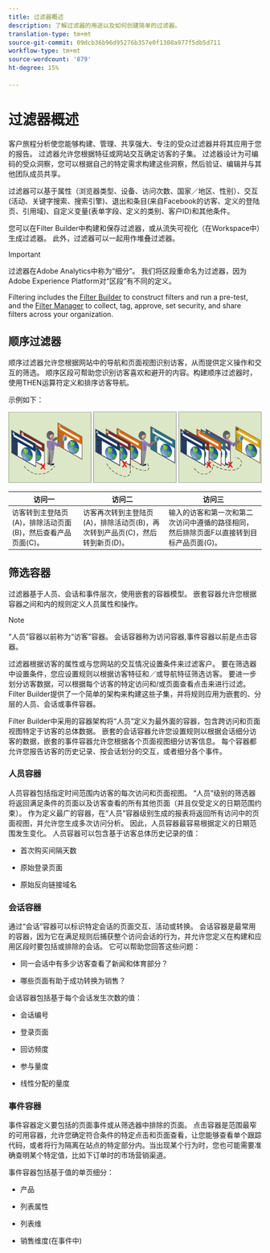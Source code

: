 ```yaml
---
title: 过滤器概述
description: 了解过滤器的用途以及如何创建简单的过滤器。
translation-type: tm+mt
source-git-commit: 09dcb36b96d95276b357e0f1308a977f5db5d711
workflow-type: tm+mt
source-wordcount: '879'
ht-degree: 15%

---
```



# 过滤器概述

客户旅程分析使您能够构建、管理、共享强大、专注的受众过滤器并将其应用于您的报告。 过滤器允许您根据特征或网站交互确定访客的子集。 过滤器设计为可编码的受众洞察，您可以根据自己的特定需求构建这些洞察，然后验证、编辑并与其他团队成员共享。

过滤器可以基于属性（浏览器类型、设备、访问次数、国家／地区、性别）、交互(活动、关键字搜索、搜索引擎)、退出和条目(来自Facebook的访客、定义的登陆页、引用域)、自定义变量(表单字段、定义的类别、客户ID)和其他条件。

您可以在Filter Builder中构建和保存过滤器，或从流失可视化（在Workspace中）生成过滤器。 此外，过滤器可以一起用作堆叠过滤器。

>[!IMPORTANT]
>过滤器在Adobe Analytics中称为“细分”。 我们将区段重命名为过滤器，因为Adobe Experience Platform对“区段”有不同的定义。

Filtering includes the [Filter Builder](/help/components/filters/create-filters.md) to construct filters and run a pre-test, and the [Filter Manager](/help/components/filters/manage-filters.md) to collect, tag, approve, set security, and share filters across your organization.

## 顺序过滤器

顺序过滤器允许您根据网站中的导航和页面视图识别访客，从而提供定义操作和交互的筛选。 顺序区段可帮助您识别访客喜欢和避开的内容。构建顺序过滤器时，使用THEN运算符定义和排序访客导航。

示例如下：

![](assets/sequential_fil.png)

| 访问一 | 访问二 | 访问三 |
|---|---|---|
| 访客转到主登陆页(A)，排除活动页面(B)，然后查看产品页面(C)。 | 访客再次转到主登陆页(A)，排除活动页(B)，再次转到产品页(C)，然后转到新页(D)。 | 输入的访客和第一次和第二次访问中遵循的路径相同，然后排除页面F以直接转到目标产品页面(G)。 |

## 筛选容器

过滤器基于人员、会话和事件层次，使用嵌套的容器模型。 嵌套容器允许您根据容器之间和内的规则定义人员属性和操作。

>[!NOTE]
>“人员”容器以前称为“访客”容器。 会话容器称为访问容器,事件容器以前是点击容器。

过滤器根据访客的属性或与您网站的交互情况设置条件来过滤客户。 要在筛选器中设置条件，您应设置规则以根据访客特征和／或导航特征筛选访客。 要进一步划分访客数据，可以根据每个访客的特定访问和/或页面查看点击来进行过滤。Filter Builder提供了一个简单的架构来构建这些子集，并将规则应用为嵌套的、分层的人员、会话或事件容器。

Filter Builder中采用的容器架构将“人员”定义为最外面的容器，包含跨访问和页面视图特定于访客的总体数据。 嵌套的会话容器允许您设置规则以根据会话细分访客的数据，嵌套的事件容器允许您根据各个页面视图细分访客信息。 每个容器都允许您报告访客的历史记录、按会话划分的交互，或者细分各个事件。

### 人员容器

人员容器包括指定时间范围内访客的每次访问和页面视图。 “人员”级别的筛选器将返回满足条件的页面以及访客查看的所有其他页面（并且仅受定义的日期范围约束）。 作为定义最广的容器，在“人员”容器级别生成的报表将返回所有访问中的页面视图，并允许您生成多次访问分析。 因此，人员容器最容易根据定义的日期范围发生变化。
人员容器可以包含基于访客总体历史记录的值：

* 首次购买间隔天数

* 原始登录页面

* 原始反向链接域名

### 会话容器

通过“会话”容器可以标识特定会话的页面交互、活动或转换。 会话容器是最常用的容器，因为它在满足规则后捕获整个访问会话的行为，并允许您定义在构建和应用区段时要包括或排除的会话。 它可以帮助您回答这些问题：

* 同一会话中有多少访客查看了新闻和体育部分？

* 哪些页面有助于成功转换为销售？

会话容器包括基于每个会话发生次数的值：

* 会话编号

* 登录页面

* 回访频度

* 参与量度

* 线性分配的量度

### 事件容器

事件容器定义要包括的页面事件或从筛选器中排除的页面。 点击容器是范围最窄的可用容器，允许您确定符合条件的特定点击和页面查看，让您能够查看单个跟踪代码，或者将行为隔离在站点的特定部分内。当出现某个行为时，您也可能需要准确查明某个特定值，比如下订单时的市场营销渠道。

事件容器包括基于值的单页细分：

* 产品

* 列表属性

* 列表维

* 销售维度(在事件中)